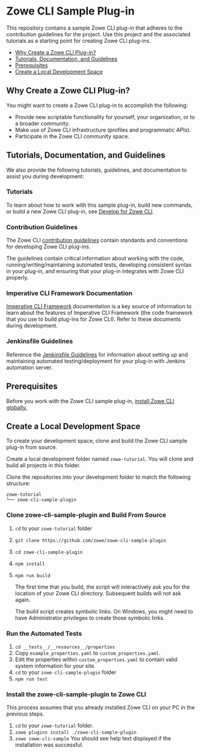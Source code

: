 # Zowe CLI Sample Plug-in
This repository contains a sample Zowe CLI plug-in that adheres to the contribution guidelines for the project. Use this project and the associated tutorials as a starting point for creating Zowe CLI plug-ins. 

* [Why Create a Zowe CLI Plug-in?](#Why-create-a-zowe-cli-plug-in?)
* [Tutorials, Documentation, and Guidelines](#Tutorials-Documentation-and-Guidelines)
* [Prerequisites](#prerequisites)
* [Create a Local Development Space](#create-a-local-development-space)

## Why Create a Zowe CLI Plug-in?
You might want to create a Zowe CLI plug-in to accomplish the following:
* Provide new scriptable functionality for yourself, your organization, or to a broader community.
* Make use of Zowe CLI infrastructure (profiles and programmatic APIs).
* Participate in the Zowe CLI community space.
  
## Tutorials, Documentation, and Guidelines
We also provide the following tutorials, guidelines, and documentation to assist you during development:

### Tutorials
To learn about how to work with this sample plug-in, build new commands, or build a new Zowe CLI plug-in, see [Develop for Zowe CLI](https://zowe.github.io/docs-site/guides/cli-devTutorials.html).

### Contribution Guidelines 
The Zowe CLI [contribution guidelines](CONTRIBUTING.md) contain standards and conventions for developing Zowe CLI plug-ins. 

The guidelines contain critical information about working with the code, running/writing/maintaining automated tests, developing consistent syntax in your plug-in, and ensuring that your plug-in integrates with Zowe CLI properly.

### Imperative CLI Framework Documentation
[Imperative CLI Framework](https://github.com/zowe/imperative/wiki) documentation is a key source of information to learn about the features of Imperative CLI Framework (the code framework that you use to build plug-ins for Zowe CLI). Refer to these documents during development. 

### Jenkinsfile Guidelines 
Reference the [Jenkinsfile Guidelines](CICD-TEMPLATE.md) for information about setting up and maintaining automated testing/deployment for your plug-in with Jenkins automation server. 

## Prerequisites
Before you work with the Zowe CLI sample plug-in, [install Zowe CLI globally.](https://zowe.github.io/docs-site/user-guide/cli-installcli.html#methods-to-install-zowe-cli)

## Create a Local Development Space
To create your development space, clone and build the Zowe CLI sample plug-in from source.

Create a local development folder named `zowe-tutorial`. You will clone and build all projects in this folder.

Clone the repositories into your development folder to match the following structure:
```
zowe-tutorial
└── zowe-cli-sample-plugin
```

### Clone zowe-cli-sample-plugin and Build From Source
1. `cd` to your `zowe-tutorial` folder
2. `git clone https://github.com/zowe/zowe-cli-sample-plugin`
3. `cd zowe-cli-sample-plugin`
4. `npm install`
5. `npm run build`

    The first time that you build, the script will interactively ask you for the location of your Zowe CLI directory. Subsequent builds will not ask again.
    
    The build script creates symbolic links. On Windows, you might need to have Administrator privileges to create those symbolic links.

### Run the Automated Tests
1. `cd __tests__/__resources__/properties`
2. Copy `example_properties.yaml` to `custom_properties.yaml`.
3. Edit the properties within `custom_properties.yaml` to contain valid system information for your site.
4. `cd` to your `zowe-cli-sample-plugin` folder
5. `npm run test`

### Install the zowe-cli-sample-plugin to Zowe CLI
This process assumes that you already installed Zowe CLI on your PC in the previous steps.
1. `cd` to your `zowe-tutorial` folder.
2. `zowe plugins install ./zowe-cli-sample-plugin`
3. `zowe zowe-cli-sample`
   You should see help text displayed if the installation was successful.

